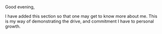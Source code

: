 Good evening, 

I have added this section so that one may get to know more about me. This is my way of demonstrating the drive, and commitment I have to personal growth. 
